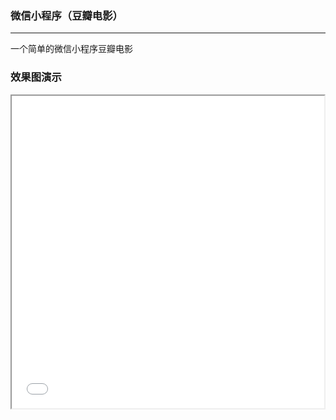 ### 微信小程序（豆瓣电影）
*****
一个简单的微信小程序豆瓣电影
### 效果图演示
<iframe height=500 width=500 src="file:///Users/Ryan/Library/Containers/com.linebreak.CloudAppMacOSX/Data/Documents/CloudApp%20Failed%20Uploads/Screen%20Recording%202018-04-14%20at%2002.26%20%E4%B8%8B%E5%8D%88.gif">
#### 基础功能
*****
基础页面包括：引导页面、登录页面、最新电影推荐轮播图，电影列表、电影详情、搜索、个人中心页面

